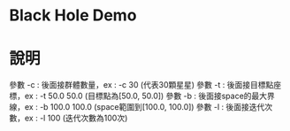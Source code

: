 Black Hole Demo
=

# 說明

參數 -c : 後面接群體數量，ex : -c 30 (代表30顆星星)
參數 -t : 後面接目標點座標，ex : -t 50.0 50.0 (目標點為[50.0, 50.0])
參數 -b : 後面接space的最大界線，ex : -b 100.0 100.0 (space範圍到[100.0, 100.0])
參數 -l : 後面接迭代次數，ex : -l 100 (迭代次數為100次)
